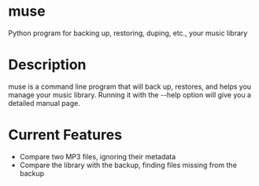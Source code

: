 muse
====

Python program for backing up, restoring, duping, etc., your music library

Description
===========
muse is a command line program that will back up, restores, and helps you manage your music library. 
Running it with the --help option will give you a detailed manual page.

Current Features
================
- Compare two MP3 files, ignoring their metadata
- Compare the library with the backup, finding files missing from the backup
